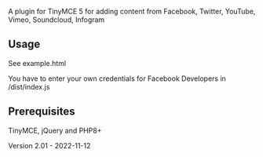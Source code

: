 A plugin for TinyMCE 5 for adding content from Facebook, Twitter, YouTube, Vimeo, Soundcloud, Infogram

## Usage
See example.html

You have to enter your own credentials for Facebook Developers in /dist/index.js

## Prerequisites
TinyMCE, jQuery and PHP8+

Version 2.01 - 2022-11-12
